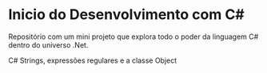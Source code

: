 # Inicio do Desenvolvimento com C#
Repositório com um mini projeto que explora todo o poder da linguagem C# dentro do universo .Net. 


C# Strings, expressões regulares e a classe Object
